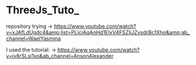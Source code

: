 # ThreeJs_Tuto_

repository trying 
   ->   https://www.youtube.com/watch?v=xJAfLdUgdc4&amp;list=PLjcjAqAnHd1EIxV4FSZIiJZvsdrBc1Xho&amp;ab_channel=WaelYasmina
   
I used the tutorial: 
   ->   https://www.youtube.com/watch?v=iv8rSLsi1xo&ab_channel=AnsonAlexander
